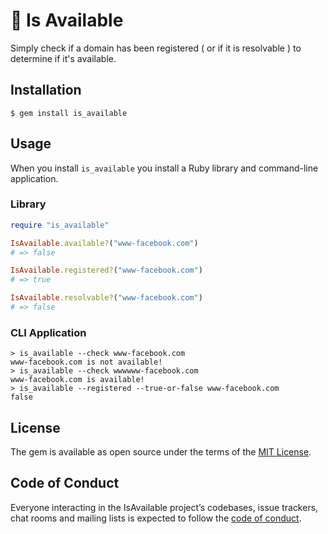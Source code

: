 # 🙈  Is Available

Simply check if a domain has been registered ( or if it is resolvable ) to determine if it's available.

## Installation

    $ gem install is_available

## Usage

When you install `is_available` you install a Ruby library and command-line application.

### Library

```ruby
require "is_available"

IsAvailable.available?("www-facebook.com")
# => false

IsAvailable.registered?("www-facebook.com")
# => true

IsAvailable.resolvable?("www-facebook.com")
# => false
```

### CLI Application

```shell
> is_available --check www-facebook.com
www-facebook.com is not available!
> is_available --check wwwwww-facebook.com
www-facebook.com is available!
> is_available --registered --true-or-false www-facebook.com
false
```

## License

The gem is available as open source under the terms of the [MIT License](http://opensource.org/licenses/MIT).

## Code of Conduct

Everyone interacting in the IsAvailable project’s codebases, issue trackers, chat rooms and mailing lists is expected to follow the [code of conduct](https://github.com/[USERNAME]/is_available/blob/master/CODE_OF_CONDUCT.md).
